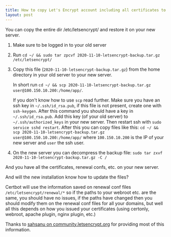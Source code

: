 ```yaml
---
title: How to copy Let's Encrypt account including all certificates to a new server 
layout: post
---
```


You can copy the entire dir /etc/letsencrypt/ and restore it on your new server.

1. Make sure to be logged in to your old server

1. Run `cd ~/ && sudo tar zpcvf 2020-11-10-letsencrypt-backup.tar.gz /etc/letsencrypt/`

1. Copy this file (`2020-11-10-letsencrypt-backup.tar.gz`) from the home directory in your old server to your new server.

   In short run `cd ~/ && scp 2020-11-10-letsencrypt-backup.tar.gz user@100.150.10.200:/home/app/`.

   If you don't know how to use `scp` read further. Make sure you have an ssh key in `~/.ssh/id_rsa.pub`, if this file is not present, create one with `ssh-keygen`. After this command you should have a key in `~/.ssh/id_rsa.pub`. Add this key (of your old server) to `~/.ssh/authorized_keys` in your new server. Then restart ssh with `sudo service sshd restart`. After this you can copy files like this: `cd ~/ && scp 2020-11-10-letsencrypt-backup.tar.gz user@100.150.10.200:/home/app/` where `100.150.10.200` is the IP of your new server and `user` the ssh user.

1. On the new server you can decompress the backup file: `sudo tar zxvf 2020-11-10-letsencrypt-backup.tar.gz -C /`

And you have all the certificates, renewal confs, etc. on your new server.

And will the new installation know how to update the files?

Certbot will use the information saved on renewal conf files `/etc/letsencrypt/renewal/*` so if the paths to your webroot etc. are the same, you should have no issues, if the paths have changed then you should modify them on the renewal conf files for all your domains, but well all this depends on how you issued your certificates (using certonly, webroot, apache plugin, nginx plugin, etc.)

Thanks to [sahsanu on community.letsencrypt.org](https://community.letsencrypt.org/t/move-to-another-server/77985/6) for providing most of this information.
